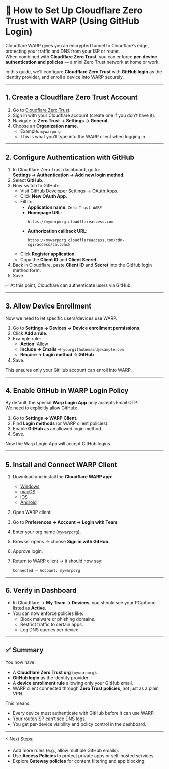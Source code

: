 # 🔐 How to Set Up Cloudflare Zero Trust with WARP (Using GitHub Login)

Cloudflare WARP gives you an encrypted tunnel to Cloudflare’s edge, protecting your traffic and DNS from your ISP or router.  
When combined with **Cloudflare Zero Trust**, you can enforce **per-device authentication and policies** — a mini Zero Trust network at home or work.  

In this guide, we’ll configure **Cloudflare Zero Trust** with **GitHub login** as the identity provider, and enroll a device into WARP securely.

---

## 1. Create a Cloudflare Zero Trust Account
1. Go to [Cloudflare Zero Trust](https://one.dash.cloudflare.com/).  
2. Sign in with your Cloudflare account (create one if you don’t have it).  
3. Navigate to **Zero Trust → Settings → General**.  
4. Choose an **Organization name**.  
   - Example: `mywarporg`  
   - This is what you’ll type into the WARP client when logging in.

---

## 2. Configure Authentication with GitHub
1. In Cloudflare Zero Trust dashboard, go to:  
   **Settings → Authentication → Add new login method**.  
2. Select **GitHub**.  
3. Now switch to GitHub:
   - Visit [GitHub Developer Settings → OAuth Apps](https://github.com/settings/developers).  
   - Click **New OAuth App**.  
   - Fill in:
     - **Application name**: `Zero Trust WARP`  
     - **Homepage URL**:  
       ```
       https://mywarporg.cloudflareaccess.com
       ```
     - **Authorization callback URL**:  
       ```
       https://mywarporg.cloudflareaccess.com/cdn-cgi/access/callback
       ```
   - Click **Register application**.  
   - Copy the **Client ID** and **Client Secret**.  
4. Back in Cloudflare, paste **Client ID** and **Secret** into the GitHub login method form.  
5. Save.  

✅ At this point, Cloudflare can authenticate users via GitHub.

---

## 3. Allow Device Enrollment
Now we need to let specific users/devices use WARP.  

1. Go to **Settings → Devices → Device enrollment permissions**.  
2. Click **Add a rule**.  
3. Example rule:
   - **Action**: Allow  
   - **Include → Emails** → `yourgithubemail@example.com`  
   - **Require → Login method → GitHub**  
4. Save.  

This ensures only your GitHub account can enroll into WARP.

---

## 4. Enable GitHub in WARP Login Policy
By default, the special **Warp Login App** only accepts Email OTP.  
We need to explicitly allow GitHub:

1. Go to **Settings → WARP Client**.  
2. Find **Login methods** (or WARP client policies).  
3. Enable **GitHub** as an allowed login method.  
4. Save.  

Now the Warp Login App will accept GitHub logins.

---

## 5. Install and Connect WARP Client
1. Download and install the **Cloudflare WARP app**:  
   - [Windows](https://developers.cloudflare.com/warp-client/get-started/windows/)  
   - [macOS](https://developers.cloudflare.com/warp-client/get-started/macos/)  
   - [iOS](https://developers.cloudflare.com/warp-client/get-started/ios/)  
   - [Android](https://developers.cloudflare.com/warp-client/get-started/android/)  

2. Open WARP client.  
3. Go to **Preferences → Account → Login with Team**.  
4. Enter your org name (`mywarporg`).  
5. Browser opens → choose **Sign in with GitHub**.  
6. Approve login.  
7. Return to WARP client → it should now say:  
   ```
   Connected – Account: mywarporg
   ```

---

## 6. Verify in Dashboard
- In Cloudflare → **My Team → Devices**, you should see your PC/phone listed as **Active**.  
- You can now enforce policies like:  
  - Block malware or phishing domains.  
  - Restrict traffic to certain apps.  
  - Log DNS queries per device.

---

## ✅ Summary
You now have:
- A **Cloudflare Zero Trust org** (`mywarporg`).  
- **GitHub login** as the identity provider.  
- A **device enrollment rule** allowing only your GitHub email.  
- WARP client connected through **Zero Trust policies**, not just as a plain VPN.  

This means:
- Every device must authenticate with GitHub before it can use WARP.  
- Your router/ISP can’t see DNS logs.  
- You get per-device visibility and policy control in the dashboard.  

---

⚡ Next Steps:
- Add more rules (e.g., allow multiple GitHub emails).  
- Use **Access Policies** to protect private apps or self-hosted services.  
- Explore **Gateway policies** for content filtering and app blocking.
